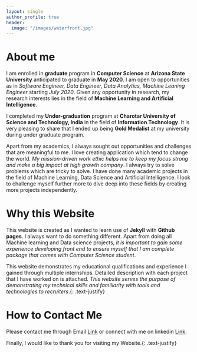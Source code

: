 ```yaml
---
layout: single
author_profile: true
header:
  image: "/images/waterfront.jpg"
---
```


# About me
I am enrolled in **graduate** program in **Computer Science** at **Arizona State University** anticipated to graduate in **May 2020**. I am open to opportunities as in *Software Engineer, Data Engineer, Data Analytics, Machine Leaning Engineer* starting *July 2020*. Given any opportunity in research, my research interests lies in the field of **Machine Learning and Artificial Intelligence**.

I completed my **Under-graduation** program at **Charotar University of Science and Technology, India** in the field of **Information Technology**. It is very pleasing to share that I ended up being **Gold Medalist** at my university during under graduate program.

Apart from my academics, I always sought out opportunities and challenges that are meaningful to me. I love creating application which tend to change the world. *My mission-driven work ethic helps me to keep my focus strong and make a big impact at high growth company*. I always try to solve problems which are tricky to solve. I have done many academic projects in the field of Machine Learning, Data Science and Artificial Intelligence. I look to challenge myself further more to dive deep into these fields by creating more projects independently.

# Why this Website
This website is created as I wanted to learn use of **Jekyll** with **Github pages**. I always want to do something different. Apart from doing all Machine learning and Data science projects, *it is important to gain some experience developing front end to ensure myself that I am complete package that comes with Computer Science student*.

This website demonstrates my educational qualifications and experience I gained through multiple internships. Detailed description with each project that I have worked on is attached. *This website serves the purpose of demonstrating my technical skills and familiarity with tools and technologies to recruiters*.{: .text-justify}

# How to Contact Me
Please contact me through Email [Link](mailto:tpshah2@asu.edu) or connect with me on linkedin [Link](https://www.linkedin.com/in/tirthshah08).

Finally, I would like to thank you for visiting my Website.{: .text-justify}
